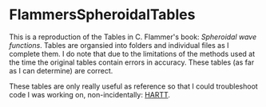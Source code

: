 # FlammersSpheroidalTables
This is a reproduction of the Tables in C. Flammer's book: <i>Spheroidal wave functions</i>. Tables are organsied into folders and individual files as I complete them. I do note that due to the limitations of the methods used at the time the original tables contain errors in accuracy. These tables (as far as I can determine) are correct.

These tables are only really useful as reference so that I could troubleshoot code I was working on, non-incidentally: [HARTT](https://github.com/AStilg/harttloose).
